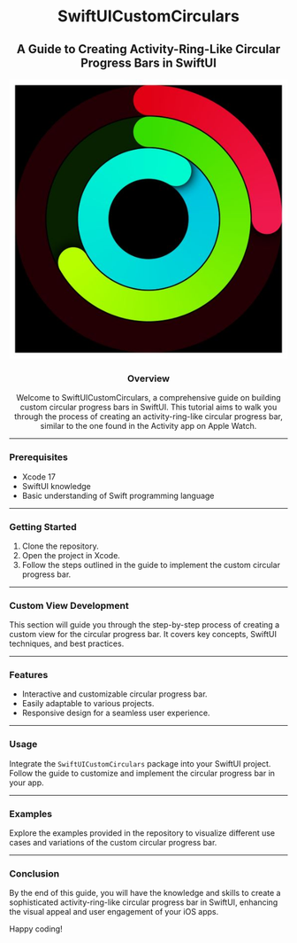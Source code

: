 <div align="center">

# SwiftUICustomCirculars

## A Guide to Creating Activity-Ring-Like Circular Progress Bars in SwiftUI

![Preview Image](./images/swiftui%20Circle.jpeg)


### Overview

Welcome to SwiftUICustomCirculars, a comprehensive guide on building custom circular progress bars in SwiftUI. This tutorial aims to walk you through the process of creating an activity-ring-like circular progress bar, similar to the one found in the Activity app on Apple Watch.

</div>

---

### Prerequisites

- Xcode 17
- SwiftUI knowledge
- Basic understanding of Swift programming language

---

### Getting Started

1. Clone the repository.
2. Open the project in Xcode.
3. Follow the steps outlined in the guide to implement the custom circular progress bar.

---

### Custom View Development

This section will guide you through the step-by-step process of creating a custom view for the circular progress bar. It covers key concepts, SwiftUI techniques, and best practices.

---

### Features

- Interactive and customizable circular progress bar.
- Easily adaptable to various projects.
- Responsive design for a seamless user experience.

---

### Usage

Integrate the `SwiftUICustomCirculars` package into your SwiftUI project. Follow the guide to customize and implement the circular progress bar in your app.

---

### Examples

Explore the examples provided in the repository to visualize different use cases and variations of the custom circular progress bar.

---

### Conclusion

By the end of this guide, you will have the knowledge and skills to create a sophisticated activity-ring-like circular progress bar in SwiftUI, enhancing the visual appeal and user engagement of your iOS apps.

Happy coding!

